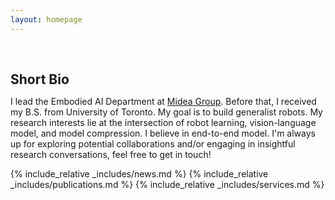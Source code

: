 ```yaml
---
layout: homepage
---
```


<h1 id="about-me"></h1>

<h2 style="margin: 60px 0px 10px;">Short Bio</h2>

I lead the Embodied AI Department at [Midea Group](https://www.midea.com/us). Before that, I received my B.S. from University of Toronto. My goal is to build generalist robots. My research interests lie at the intersection of robot learning, vision-language model, and model compression. I believe in end-to-end model. I'm always up for exploring potential collaborations and/or engaging in insightful research conversations, feel free to get in touch!

{% include_relative _includes/news.md %}
{% include_relative _includes/publications.md %}
{% include_relative _includes/services.md %}


